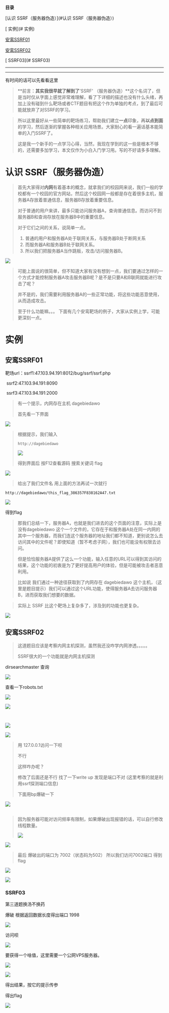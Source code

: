  **目录**

[认识 SSRF（服务器伪造）](#认识 SSRF（服务器伪造）)

[ 实例](# 实例)

[安鸾SSRF01](#安鸾SSRF01)

[安鸾SSRF02](#安鸾SSRF02)

[ SSRF03](# SSRF03)

------

------

有时间的话可以先看看这里

> **前言：**其实我很早就了解到了**'SSRF' （服务器伪造）**这个名词了，但是当时仅从字面上感觉非常难理解，看了下详细的描述也没有什么头绪，再加上没有碰到什么靶场或者CTF题目有把这个作为单独的考点，到了最后可能就放弃了对SSRF的学习。

> 所以这里最好从一些简单的靶场练习，帮助我们建立**一点**印象，再**以点到面**的学习，然后逐渐的掌握各种相关应用场景。大家耐心的看一遍话基本能简单的入门SSRF了。
>
> 这是我一个新手的一点学习心得，当然，我现在学到的这一些是根本不够的，还需要多加学习，本文仅作为小白入门学习用。写的不好请多多理解。

# 认识 SSRF（服务器伪造）

> 首先大家得对**内网**有着基本的概念，就拿我们的校园网来说，我们一般的学校都有一个校园的官方网站，然后这个校园网一般都是存在着很多主机，服务器A存放着普通信息，服务器B存放着重要信息。
>
> 对于普通的用户来讲，最多只能访问服务器A，查询普通信息。而访问不到服务器B和查询存放在服务器B中的重要信息。
>
> 对于它们之间的关系，说简单一点。
>
> 1. 普通的用户和服务器A处于联网关系，与服务器B处于断网关系                      
> 2. 而服务器A和服务器B处于联网关系。
> 3. 所以我们把服务器A当作跳板，攻击/访问服务器B。



![](SSRF服务器伪造/0.png)







>  可能上面说的很简单，但不知道大家有没有想到一点，我们要通过怎样的一个方式才能控制服务器A攻击服务器B呢？是不是只要A和B联网就能进行攻击了呢？
>
> 并不是的，我们需要利用服务器A的一些正常功能，将这些功能恶意使用，从而造成攻击。
>
> 至于什么功能嘛。。。 下面有几个安鸾靶场的例子，大家从实例上学，可能更深刻一点。

#  实例

## 安鸾SSRF01

靶场url：ssrf1:47.103.94.191:8012/bug/ssrf/ssrf.php

​				ssrf2:47.103.94.191:8090

​				ssrf3:47.103.94.191:2000



>  有一个提示，内网存在主机 dagebiedawo
>
> 首先看一下界面

![](SSRF服务器伪造/1.png)

> 根据提示，我们输入
>
> ```
> http://dagebiedawo
> ```
>
> ![](SSRF服务器伪造/2.png)
>
> 得到界面后 按F12查看源码 搜索关键词 flag

![](SSRF服务器伪造/3.png)



>  给出了我们文件名 用上面的方法再试一次就行

```
http://dagebiedawo/this_flag_386357F838162A47.txt
```

![](SSRF服务器伪造/4.png)

 得到flag



>  那我们总结一下，服务器A，也就是我们进去的这个页面的注意，实际上是没有dagebiedawo 这个一个文件的，它存在于和服务器A处在同一内网的其中一个服务器，而我们连这个服务器的地址我们都不知道，更别说怎么去访问其中的文件呢？即使知道（暂不考虑子网），我们也可能没有权限去访问。
>
> 但是恰恰服务器A提供了这么一个功能，输入任意的URL可以得到其访问的结果，这个功能的初衷是为了更好提高用户的体验，但是可能被攻击者恶意利用。
>
> 比如说 我们通过一种途径获取到了内网存在 dagebiedawo 这个主机，（这里是题目提示）我们可以通过这个URL功能，使得服务器A去访问服务器B，进而获取我们想要的数据。
>  

> 实际上 SSRF 比这个靶场上复杂多了，涉及到的功能也更复杂。



![](SSRF服务器伪造/5.png)



## 安鸾SSRF02

> 这道题目应该是考察内网主机探测，虽然我还没咋学内网渗透。。。。。
>
> SSRF很大的一个功能就是内网主机探测

dirsearchmaster 查询

![](SSRF服务器伪造/6.png)

查看一下robots.txt

![](SSRF服务器伪造/7.png)

![](SSRF服务器伪造/8.png)



 ![点击并拖拽以移动](data:image/gif;base64,R0lGODlhAQABAPABAP///wAAACH5BAEKAAAALAAAAAABAAEAAAICRAEAOw==)

 ![点击并拖拽以移动](data:image/gif;base64,R0lGODlhAQABAPABAP///wAAACH5BAEKAAAALAAAAAABAAEAAAICRAEAOw==)

![](SSRF服务器伪造/9.png)

![](SSRF服务器伪造/10.png)

> 用 127.0.0.1访问一下呗
>
> 不行
>
> 这样咋办呢？
>
> 修改了后面还是不行 找了一下write up 发现是端口不对 (这里考察的就是利用ssrf探测端口信息)
>
> 下面用bp爆破一下

![](SSRF服务器伪造/11.png)

 ![点击并拖拽以移动](data:image/gif;base64,R0lGODlhAQABAPABAP///wAAACH5BAEKAAAALAAAAAABAAEAAAICRAEAOw==)

>  因为服务器可能对访问频率有限制，如果爆破出现报错的话，可以自行修改线程数量。
>
>  ![](SSRF服务器伪造/12.png)



![](SSRF服务器伪造/13.png)

>  最后 爆破出的端口为 7002（状态码为502） 所以我们访问7002端口 得到flag
>
>  

![](SSRF服务器伪造/14.png)

![](SSRF服务器伪造/15.png)

###  SSRF03

第三道题换汤不换药

爆破 根据返回数据长度得出端口 1998

![](SSRF服务器伪造/16.png)

 访问呗

![](SSRF服务器伪造/17.png)

 要获得一个啥值，这里需要一个公网VPS服务器。

![](SSRF服务器伪造/18.png)

![](SSRF服务器伪造/19.png)

 得出结果，按它的提示传参

得出flag

![](SSRF服务器伪造/20.png)